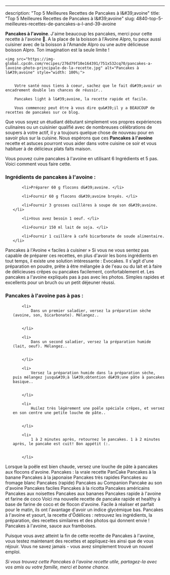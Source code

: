 ---
description: "Top 5 Meilleures Recettes de Pancakes à l&amp;#39;avoine"
title: "Top 5 Meilleures Recettes de Pancakes à l&amp;#39;avoine"
slug: 4840-top-5-meilleures-recettes-de-pancakes-a-l-and-39-avoine

<p>
	<strong>Pancakes à l&#39;avoine</strong>. 
	J&#39;aime beaucoup les pancakes, merci pour cette recette à l&#39;avoine 🙂. A la place de la boisson à l&#39;Avoine Alpro, tu peux aussi cuisiner avec de la boisson à l&#39;Amande Alpro ou une autre délicieuse boisson Alpro. Ton imagination est la seule limite !
</p>
<p>
	
	<img src="https://img-global.cpcdn.com/recipes/276d79f10e164391/751x532cq70/pancakes-a-lavoine-photo-principale-de-la-recette.jpg" alt="Pancakes à l&#39;avoine" style="width: 100%;">
	
	
		Votre santé nous tiens à coeur, sachez que le fait d&#39;avoir un encadrement double les chances de réussir..
	
		Pancakes light à l&#39;avoine, la recette rapide et facile.
	
		Vous commencez peut être à vous dire qu&#39;il y a BEAUCOUP de recettes de pancakes sur ce blog.
	
</p>

Que vous soyez un étudiant débutant simplement vos propres expériences culinaires ou un cuisinier qualifié avec de nombreuses célébrations de soupers à votre actif, il y a toujours quelque chose de nouveau pour en savoir plus sur la cuisine. Nous espérons que ces <strong> Pancakes à l&#39;avoine </strong> recette et astuces pourront vous aider dans votre cuisine ce soir et vous habituer à de délicieux plats faits maison.

<!--inarticleads1-->

Vous pouvez cuire pancakes à l&#39;avoine en utilisant 6 Ingrédients et 5 pas. Voici comment vous faire cette.

<h3>Ingrédients de pancakes à l&#39;avoine :</h3>

<ol>
	
		<li>Préparer 60 g flocons d&#39;avoine. </li>
	
		<li>Fournir 60 g flocons d&#39;avoine broyés. </li>
	
		<li>Fournir 3 grosses cuillères à soupe de son d&#39;avoine. </li>
	
		<li>Vous avez besoin 1 oeuf. </li>
	
		<li>Fournir 150 ml lait de soja. </li>
	
		<li>Fournir 1 cuillère à café bicarbonate de soude alimentaire. </li>
	
</ol>

Pancakes à l&#39;Avoine « faciles à cuisiner » Si vous ne vous sentez pas capable de préparer ces recettes, en plus d&#39;avoir les bons ingrédients en tout temps, il existe une solution intéressante : Evocakes. Il s&#39;agit d&#39;une préparation en poudre, prête à être mélangée à de l&#39;eau ou du lait et à faire de délicieuses crêpes ou pancakes facilement, confortablement et. Les pancakes a l&#39;avoine expliqués pas à pas avec les photos. Simples rapides et excellents pour un bruch ou un petit déjeuner réussi. 

<!--inarticleads2-->

<h3>Pancakes à l&#39;avoine pas à pas :</h3>

<ol>
	
		<li>
			Dans un premier saladier, versez la préparation sèche (avoine, son, bicarbonate). Mélangez..
			
			
		</li>
	
		<li>
			Dans un second saladier, versez la préparation humide (lait, oeuf). Mélangez..
			
			
		</li>
	
		<li>
			Versez la préparation humide dans la préparation sèche, puis mélangez jusqu&#39;à l&#39;obtention d&#39;une pâte à pancakes basique..
			
			
		</li>
	
		<li>
			Huilez très légèrement une poêle spéciale crêpes, et versez en son centre une petite louche de pâte..
			
			
		</li>
	
		<li>
			1 à 2 minutes après, retournez le pancakes. 1 à 2 minutes après, le pancake est cuit! Bon appétit (:.
			
			
		</li>
	
</ol>

Lorsque la poêle est bien chaude, versez une louche de pâte à pancakes aux flocons d&#39;avoine. Pancakes : la vraie recette PanCake Pancakes à la banane Pancakes à la japonaise Pancakes très rapides Pancakes au fromage blanc Pancakes (rapide) Pancakes au Companion Pancake au son d&#39;avoine Pancakes faciles Pancakes à la ricotta Pancakes américains Pancakes aux noisettes Pancakes aux bananes Pancakes rapide à l&#39;avoine et farine de coco Voici ma nouvelle recette de pancake rapide et healthy à base de farine de coco et de flocon d&#39;avoine. Facile à réaliser et parfait pour le matin, ils ont l&#39;avantage d&#39;avoir un indice glycémique bas. Pancakes à l&#39;avoine et yaourt, la recette d&#39;Ôdélices : retrouvez les ingrédients, la préparation, des recettes similaires et des photos qui donnent envie ! Pancakes à l&#39;avoine, sauce aux framboises. 

<!--inarticleads1-->

<p>
Puisque vous avez atteint la fin de cette recette de Pancakes à l&#39;avoine, vous testez maintenant des recettes et appliquez-les ainsi que de vous réjouir. Vous ne savez jamais - vous avez simplement trouvé un nouvel emploi.
</p>

<p>
<i>Si vous trouvez cette Pancakes à l&#39;avoine recette utile, partagez-la avec vos amis ou votre famille, merci et bonne chance.</i>
</p>
